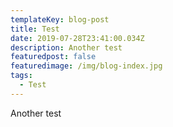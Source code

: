 ```yaml
---
templateKey: blog-post
title: Test
date: 2019-07-28T23:41:00.034Z
description: Another test
featuredpost: false
featuredimage: /img/blog-index.jpg
tags:
  - Test
---
```

Another test

